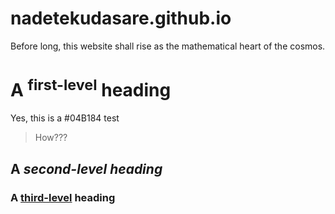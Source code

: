 # nadetekudasare.github.io
Before long, this website shall rise as the mathematical heart of the cosmos.



# A <sup>first-level</sup> heading
Yes, this is a #04B184 test
>How???
## **A** ***second-level*** _heading_
### A <ins>third-level</ins> heading

